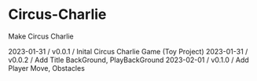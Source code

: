 # Circus-Charlie
Make Circus Charlie

2023-01-31 / v0.0.1 / Inital Circus Charlie Game (Toy Project)
2023-01-31 / v0.0.2 / Add Title BackGround, PlayBackGround
2023-02-01 / v0.1.0 / Add Player Move, Obstacles

